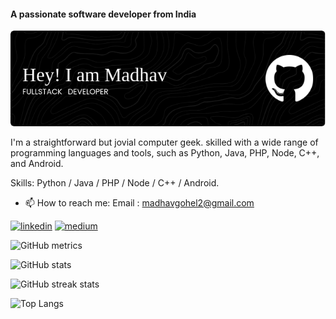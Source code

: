#### A passionate software developer from India
![A passionate software developer from India](https://raw.githubusercontent.com/Madhav-Gohel/Madhav-Gohel/main/github-header-image.png)

I'm a straightforward but jovial computer geek. skilled with a wide range of programming languages and tools, such as Python, Java, PHP, Node, C++, and Android.

Skills: Python / Java / PHP / Node / C++ / Android.

- 📫 How to reach me: Email : madhavgohel2@gmail.com 


[<img src='https://cdn3.iconfinder.com/data/icons/2018-social-media-black-and-white-logos/1000/2018_social_media_popular_app_logo_linkedin-512.png' alt='linkedin' height='40'>](https://www.linkedin.com/in/madhav-gohel/)  [<img src='https://uxwing.com/wp-content/themes/uxwing/download/brands-and-social-media/medium-round-icon.png' alt='medium' height='40'>](https://madhavgohel.medium.com/)  

![GitHub metrics](https://metrics.lecoq.io/Madhav-Gohel)

![GitHub stats](https://github-readme-stats.vercel.app/api?username=Madhav-Gohel&show_icons=true&theme=dark&hide_border=true)

![GitHub streak stats](https://streak-stats.demolab.com/?user=Madhav-Gohel&theme=dark&hide_border=true)

![Top Langs](https://github-readme-stats.vercel.app/api/top-langs/?username=Madhav-Gohel&layout=pie&theme=dark&hide_border=true)

